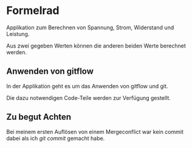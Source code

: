 # Formelrad

Applikation zum Berechnen von Spannung, Strom, Widerstand und Leistung.

Aus zwei gegeben Werten können die anderen beiden Werte berechnet werden.

## Anwenden von gitflow

In der Applikation geht es um das Anwenden von gitflow und git.

Die dazu notwendigen Code-Teile werden zur Verfügung gestellt.

## Zu begut Achten

Bei meinem ersten Auflösen von einem Mergeconflict war kein commit dabei als ich *git commit* gemacht habe.
